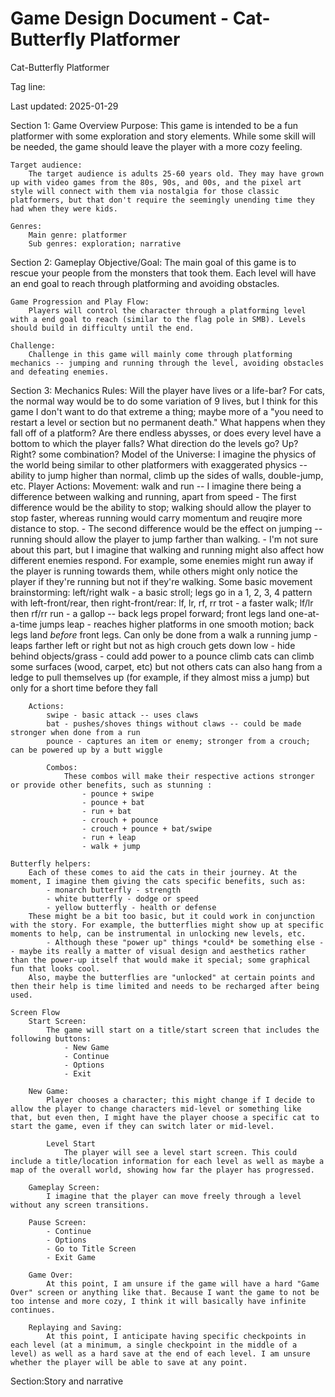 # Game Design Document - Cat-Butterfly Platformer

Cat-Butterfly Platformer

Tag line:

Last updated: 2025-01-29

Section 1: Game Overview
    Purpose:
        This game is intended to be a fun platformer with some exploration and story elements. While some skill will be needed, the game should leave the player with a more cozy feeling.

    Target audience:
        The target audience is adults 25-60 years old. They may have grown up with video games from the 80s, 90s, and 00s, and the pixel art style will connect with them via nostalgia for those classic platformers, but that don't require the seemingly unending time they had when they were kids.

    Genres:
        Main genre: platformer
        Sub genres: exploration; narrative

Section 2: Gameplay
    Objective/Goal:
        The main goal of this game is to rescue your people from the monsters that took them. Each level will have an end goal to reach through platforming and avoiding obstacles.

    Game Progression and Play Flow:
        Players will control the character through a platforming level with a end goal to reach (similar to the flag pole in SMB). Levels should build in difficulty until the end.

    Challenge:
        Challenge in this game will mainly come through platforming mechanics -- jumping and running through the level, avoiding obstacles and defeating enemies.
        
Section 3: Mechanics
    Rules:
        Will the player have lives or a life-bar? For cats, the normal way would be to do some variation of 9 lives, but I think for this game I don't want to do that extreme a thing; maybe more of a "you need to restart a level or section but no permanent death."
        What happens when they fall off of a platform? Are there endless abysses, or does every level have a bottom to which the player falls?
        What direction do the levels go? Up? Right? some combination?
    Model of the Universe:
        I imagine the physics of the world being similar to other platformers with exaggerated physics -- ability to jump higher than normal, climb up the sides of walls, double-jump, etc.
    Player Actions:
        Movement:
            walk and run -- I imagine there being a difference between walking and running, apart from speed
                - The first difference would be the ability to stop; walking should allow the player to stop faster, whereas running would carry momentum and reuqire more distance to stop.
                - The second difference would be the effect on jumping -- running should allow the player to jump farther than walking.
                - I'm not sure about this part, but I imagine that walking and running might also affect how different enemies respond. For example, some enemies might run away if the player is running towards them, while others might only notice the player if they're running but not if they're walking.
            Some basic movement brainstorming:
                left/right
                    walk - a basic stroll; legs go in a 1, 2, 3, 4 pattern with left-front/rear, then right-front/rear: lf, lr, rf, rr
                    trot - a faster walk; lf/lr then rf/rr
                    run - a gallop -- back legs propel forward; front legs land one-at-a-time
                jumps
                    leap - reaches higher platforms in one smooth motion; back legs land *before* front legs. Can only be done from a walk
                    a running jump - leaps farther left or right but not as high
                crouch
                    gets down low - hide behind objects/grass - could add power to a pounce
                climb
                    cats can climb some surfaces (wood, carpet, etc) but not others
                    cats can also hang from a ledge to pull themselves up (for example, if they almost miss a jump) but only for a short time before they fall

        Actions:
            swipe - basic attack -- uses claws
            bat - pushes/shoves things without claws -- could be made stronger when done from a run
            pounce - captures an item or enemy; stronger from a crouch; can be powered up by a butt wiggle

            Combos:
                These combos will make their respective actions stronger or provide other benefits, such as stunning :
                    - pounce + swipe
                    - pounce + bat
                    - run + bat
                    - crouch + pounce
                    - crouch + pounce + bat/swipe
                    - run + leap
                    - walk + jump

    Butterfly helpers:
        Each of these comes to aid the cats in their journey. At the moment, I imagine them giving the cats specific benefits, such as:
            - monarch butterfly - strength
            - white butterfly - dodge or speed
            - yellow butterfly - health or defense
        These might be a bit too basic, but it could work in conjunction with the story. For example, the butterflies might show up at specific moments to help, can be instrumental in unlocking new levels, etc.
            - Although these "power up" things *could* be something else -- maybe its really a matter of visual design and aesthetics rather than the power-up itself that would make it special; some graphical fun that looks cool.
        Also, maybe the butterflies are "unlocked" at certain points and then their help is time limited and needs to be recharged after being used.

    Screen Flow
        Start Screen:
            The game will start on a title/start screen that includes the following buttons:
                - New Game
                - Continue
                - Options
                - Exit
            
        New Game:
            Player chooses a character; this might change if I decide to allow the player to change characters mid-level or something like that, but even then, I might have the player choose a specific cat to start the game, even if they can switch later or mid-level.

            Level Start
                The player will see a level start screen. This could include a title/location information for each level as well as maybe a map of the overall world, showing how far the player has progressed.

        Gameplay Screen:
            I imagine that the player can move freely through a level without any screen transitions.
        
        Pause Screen:
            - Continue
            - Options
            - Go to Title Screen
            - Exit Game

        Game Over:
            At this point, I am unsure if the game will have a hard "Game Over" screen or anything like that. Because I want the game to not be too intense and more cozy, I think it will basically have infinite continues.
            
        Replaying and Saving:
            At this point, I anticipate having specific checkpoints in each level (at a minimum, a single checkpoint in the middle of a level) as well as a hard save at the end of each level. I am unsure whether the player will be able to save at any point.

Section:Story and narrative
    